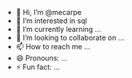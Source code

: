 - 👋 Hi, I’m @mecarpe
- 👀 I’m interested in sql
- 🌱 I’m currently learning ...
- 💞️ I’m looking to collaborate on ...
- 📫 How to reach me ...
- 😄 Pronouns: ...
- ⚡ Fun fact: ...

<!---
mecarpe/mecarpe is a ✨ special ✨ repository because its `README.md` (this file) appears on your GitHub profile.
You can click the Preview link to take a look at your changes.
--->
